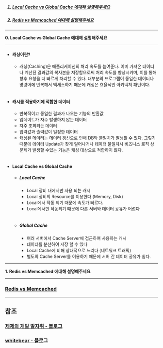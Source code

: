 
<ol>
<h5><a href="#zero"><li> Local Cache vs Global Cache 에대해 설명해주세요 </li></a></h5>
<h5><a href="#one"><li> Redis vs Memcached 에대해 설명해주세요 </li></a></h5>

</ol>


<hr>
<a name="zero"><b>0. Local Cache vs Global Cache 에대해 설명해주세요 </b></a>
<hr>
<ul>
  <li>
    <h4>캐싱이란?</h4>
    <ul>
      <li>캐싱(Caching)은 애플리케이션의 처리 속도를 높여준다. 이미 가져온 데이터나 계산된 결과값의 복사본을 저장함으로써 처리 속도를 향상시키며, 이를 통해 향후 요청을 더 빠르게 처리할 수 있다. 대부분의 프로그램이 동일한 데이터나 명령어에 반복해서 엑세스하기 때문에 캐싱은 효율적인 아키텍처 패턴이다.</li>
    </ul>
  </li>
  <br>
  <li>
    <h4>캐시를 적용하기에 적합한 데이터</h4>
    <ul>
      <li>반복적이고 동일한 결과가 나오는 기능의 반환값</li>
      <li>업데이트가 자주 발생하지 않는 데이터</li>
      <li>자주 조회되는 데이터</li>
      <li>입력값과 출력값이 일정한 데이터</li>
      <li>캐싱된 데이터는 데이터 갱신으로 인해 DB와 불일치가 발생할 수 있다. 그렇기 때문에 데이터 Update가 잦게 일어나거나 데이터 불일치시 비즈니스 로직 상 문제가 발생할 수있는 기능은 캐싱 대상으로 적합하지 않다.</li>
    </ul>  
  </li>
  <br>
  <li>
    <h4>Local Cache vs Global Cache</h4>
    <ul>
      <li>
        <h5>Local Cache</h5>
        <ul>
          <li>Local 장비 내에서만 사용 되는 캐시</li>
          <li>Local 장비의 Resource를 이용한다 (Memory, Disk)</li>
          <li>Local에서 작동 되기 때문에 속도가 빠르다.</li>
          <li>Local에서만 작동되기 때문에 다른 서버와 데이터 공유가 어렵다</li>
        </ul>  
      </li>
    <br>
      <li>
        <h5>Global Cache</h5>
        <ul>
          <li>여러 서버에서 Cache Server에 접근하여 사용하는 캐시</li>
          <li>데이터를 분산하여 저장 할 수 있다</li>
          <li>Local Cache에 비해 상대적으로 느리다 (네트워크 트래픽)</li>
          <li>별도의 Cache Server를 이용하기 때문에 서버 간 데이터 공유가 쉽다.</li>
        </ul>  
      </li>
    </ul>
  </li>
</ul>

<hr>
<a name="one"><b>1. Redis vs Memcached 에대해 설명해주세요  </b></a>
<hr>
<h3><a href="https://chrisjune-13837.medium.com/redis-vs-memcached-10e796ddd717"> Redis vs Memcached</a>

  
  
  
<hr>
<h2>참조</h2>
<h3><a href="https://dev-jj.tistory.com/">제제의 개발 발자취 - 블로그</a>
<h3><a href="https://velog.io/@whitebear/%EC%BF%A0%ED%82%A4-%EC%84%B8%EC%85%98-%ED%86%A0%ED%81%B0JWT-%ED%99%95%EC%8B%A4%ED%9E%88-%EC%95%8C%EA%B3%A0-%EA%B0%80%EA%B8%B0">whitebear - 블로그</a>
